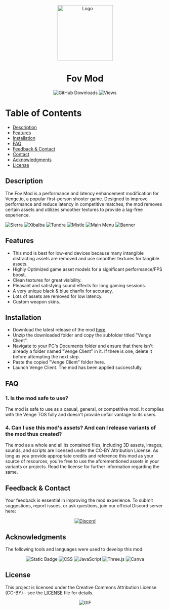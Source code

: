 <p align="center">
  <img src="https://iili.io/d98K2XR.png" width="175" alt="Logo">
</p>

<h1 align="center">Fov Mod</h1>

<p align="center">
  <img alt="GitHub Downloads" src="https://img.shields.io/github/downloads/Moroxi/Fov-Mod/total.svg?style=for-the-badge">
  <img alt="Views" src="https://komarev.com/ghpvc/?username=Fov-Mod&color=green&style=for-the-badge&label=VIEWS&abbreviated=true">
</p>

# Table of Contents

- [Description](#description)
- [Features](#features)
- [Installation](#installation)
- [FAQ](#faq)
- [Feedback & Contact](#feedback&contact)
- [Contact](#contact)
- [Acknowledgments](#acknowledgments)
- [License](#license)

## Description  <a name="description"></a>

The Fov Mod is a performance and latency enhancement modification for Venge.io, a popular first-person shooter game. Designed to improve performance and reduce latency in competitive matches, the mod removes certain assets and utilizes smoother textures to provide a lag-free experience.

![Sierra](https://iili.io/di1hW6N.png)
![Xibalba](https://iili.io/di1jeUP.png)
![Tundra](https://iili.io/di1wQCx.png)
![Mistle](https://iili.io/di1NAG4.png)
![Main Menu](https://iili.io/22Ezcc7.png)
![Banner](https://iili.io/22owOx4.png)

## Features  <a name="features"></a>

- This mod is best for low-end devices because many intangible distracting assets are removed and use smoother textures for tangible assets.
- Highly Optimized game asset models for a significant performance/FPS boost.
- Clean textures for great visibility.
- Pleasant and satisfying sound effects for long gaming sessions.
- A very unique black & blue charfix for accuracy.
- Lots of assets are removed for low latency.
- Custom weapon skins.

## Installation  <a name="installation"></a>

- Download the latest release of the mod [here](https://github.com/Moroxi/Fov-Mod/releases).
- Unzip the downloaded folder and copy the subfolder titled "Venge Client".
- Navigate to your PC's Documents folder and ensure that there isn't already a folder named "Venge Client" in it. If there is one, delete it before attempting the next step.
- Paste the copied "Venge Client" folder here.
- Launch Venge Client. The mod has been applied successfully.

## FAQ  <a name="faq"></a>

### 1. Is the mod safe to use?

The mod is safe to use as a casual, general, or competitive mod. It complies with the Venge TOS fully and doesn't provide unfair vantage to its users.

### 4. Can I use this mod's assets? And can I release variants of the mod thus created?

The mod as a whole and all its contained files, including 3D assets, images, sounds, and scripts are licensed under the CC-BY Attribution License. As long as you provide appropriate credits and reference this mod as your source of resources, you're free to use the aforementioned assets in your variants or projects. Read the license for further information regarding the same.

## Feedback & Contact  <a name="feedback&contact"></a>

Your feedback is essential in improving the mod experience. To submit suggestions, report issues, or ask questions, join our official Discord server here:
<p align="center">
  <a href="https://discord.gg/sT8b5r9vwB">
    <img alt="Discord" src="https://img.shields.io/badge/Discord-5865F2?style=for-the-badge&logo=discord&logoColor=white">
  </a>
</p>

## Acknowledgments  <a name="acknowledgments"></a>

The following tools and languages were used to develop this mod:
<p align="center">
  <img alt="Static Badge" src="https://img.shields.io/badge/PIXLR-%233EBBDF?style=for-the-badge&logo=pixlr&logoColor=white&color=black">
  <img alt="CSS" src="https://img.shields.io/badge/CSS-1572B6?style=for-the-badge&logo=css3">
  <img alt="JavaScript" src="https://img.shields.io/badge/JavaScript-F7DF1E?style=for-the-badge&logo=javascript&logoColor=black">
  <img alt="Three.js" src="https://img.shields.io/badge/Three.js-000000?style=for-the-badge&logo=three.js">
  <img alt="Canva" src="https://img.shields.io/badge/CANVA-green?style=for-the-badge&logo=canva&labelColor=black">

</p>

## License  <a name="license"></a>

This project is licensed under the Creative Commons Attribution License (CC-BY) - see the [LICENSE](LICENSE) file for details.

<p align="center">
  <img src="https://iili.io/d98Aeyl.gif" alt="GIF" autoplay loop>
</p>
